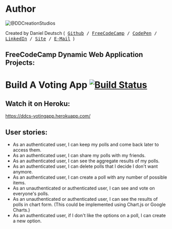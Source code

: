 # Author
![@DDCreationStudios](https://s3-us-west-2.amazonaws.com/s.cdpn.io/854371/profile/profile-80_2.jpg)

Created by Daniel Deutsch (<kbd>
[Github](https://github.com/DDCreationStudios) / [FreeCodeCamp](https://www.freecodecamp.com/ddcreationstudios) / [CodePen](http://codepen.io/ddcreationstudios/) / [LinkedIn](https://www.linkedin.com/in/daniel-deutsch-b95611127) / [Site](http://ddcreationstudios.at//) / [E-Mail](mailto:office@ddcreationstudios.at)
</kbd>)

## FreeCodeCamp Dynamic Web Application Projects:
# Build A Voting App [![Build Status](https://travis-ci.org/DDCreationStudios/votingApp.svg?branch=master)](https://travis-ci.org/DDCreationStudios/votingApp)

## Watch it on Heroku:
<a href="https://ddcs-votingapp.herokuapp.com/" target="_blank">https://ddcs-votingapp.herokuapp.com/</a>

## User stories:
- As an authenticated user, I can keep my polls and come back later to access them.
- As an authenticated user, I can share my polls with my friends.
- As an authenticated user, I can see the aggregate results of my polls.
- As an authenticated user, I can delete polls that I decide I don't want anymore.
- As an authenticated user, I can create a poll with any number of possible items.
- As an unauthenticated or authenticated user, I can see and vote on everyone's polls.
- As an unauthenticated or authenticated user, I can see the results of polls in chart form. (This could be implemented using Chart.js or Google Charts.)
- As an authenticated user, if I don't like the options on a poll, I can create a new option.
